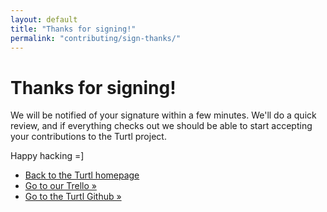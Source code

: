 ```yaml
---
layout: default
title: "Thanks for signing!"
permalink: "contributing/sign-thanks/"
---
```


# Thanks for signing!

We will be notified of your signature within a few minutes. We'll do a quick
review, and if everything checks out we should be able to start accepting your
contributions to the Turtl project.

Happy hacking =]

- [Back to the Turtl homepage](/)
- [Go to our Trello &raquo;](http://trello.turtl.it/)
- [Go to the Turtl Github &raquo;](https://github.com/turtl)

